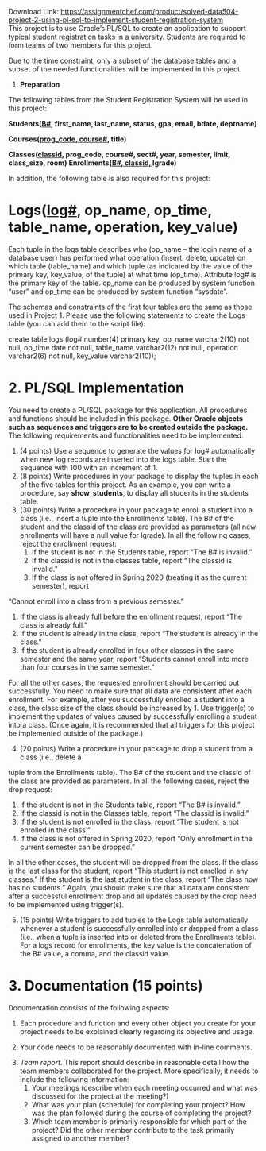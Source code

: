 Download Link: https://assignmentchef.com/product/solved-data504-project-2-using-pl-sql-to-implement-student-registration-system
<br>
This project is to use Oracle’s PL/SQL to create an application to support typical student registration tasks in a university. Students are required to form teams of two members for this project.

Due to the time constraint, only a subset of the database tables and a subset of the needed functionalities will be implemented in this project.

<ol>

 <li><strong> Preparation </strong></li>

</ol>

The following tables from the Student Registration System will be used in this project:

<strong>Students(<u>B#</u>, first_name, last_name, status, gpa, email, bdate, deptname) </strong>

<strong>Courses(<u>prog_code, course#</u>, title) </strong>

<strong>            Classes(<u>classid</u>, prog_code, course#, sect#, year, semester, limit, class_size, room) </strong>         <strong>Enrollments(<u>B#, classid, </u>lgrade) </strong>




In addition, the following table is also required for this project: <strong>          </strong>

<strong> </strong>

<h1>                        Logs(<u>log#</u>, op_name, op_time, table_name, operation, key_value)</h1>




Each tuple in the logs table describes who (op_name – the login name of a database user) has performed what operation (insert, delete, update) on which table (table_name) and which tuple (as indicated by the value of the primary key, key_value, of the tuple) at what time (op_time). Attribute log# is the primary key of the table. op_name can be produced by system function “user” and op_time can be produced by system function “sysdate”.




The schemas and constraints of the first four tables are the same as those used in Project 1. Please use the following statements to create the Logs table (you can add them to the script file):




create table logs (log# number(4) primary key, op_name varchar2(10) not null, op_time date not null, table_name varchar2(12) not null, operation varchar2(6) not null, key_value varchar2(10));




<h1>2.  PL/SQL Implementation</h1>




You need to create a PL/SQL package for this application. All procedures and functions should be included in this package. <strong>Other Oracle objects such as sequences and triggers are to be created outside the package.</strong> The following requirements and functionalities need to be implemented.




<ol>

 <li>(4 points) Use a sequence to generate the values for log# automatically when new log records are inserted into the logs table. Start the sequence with 100 with an increment of 1.</li>

 <li>(8 points) Write procedures in your package to display the tuples in each of the five tables for this project. As an example, you can write a procedure, say <strong>show_students</strong>, to display all students in the students table.</li>

 <li>(30 points) Write a procedure in your package to enroll a student into a class (i.e., insert a tuple into the Enrollments table). The B# of the student and the classid of the class are provided as parameters (all new enrollments will have a null value for lgrade). In all the following cases, reject the enrollment request:

  <ol>

   <li>If the student is not in the Students table, report “The B# is invalid.”</li>

   <li>If the classid is not in the classes table, report “The classid is invalid.”</li>

   <li>If the class is not offered in Spring 2020 (treating it as the current semester), report</li>

  </ol></li>

</ol>

“Cannot enroll into a class from a previous semester.”

<ol>

 <li>If the class is already full before the enrollment request, report “The class is already full.”</li>

 <li>If the student is already in the class, report “The student is already in the class.”</li>

 <li>If the student is already enrolled in four other classes in the same semester and the same year, report “Students cannot enroll into more than four courses in the same semester.”</li>

</ol>

For all the other cases, the requested enrollment should be carried out successfully. You need to make sure that all data are consistent after each enrollment. For example, after you successfully enrolled a student into a class, the class size of the class should be increased by 1. Use trigger(s) to implement the updates of values caused by successfully enrolling a student into a class. (Once again, it is recommended that all triggers for this project be implemented outside of the package.)

<ol start="4">

 <li>(20 points) Write a procedure in your package to drop a student from a class (i.e., delete a</li>

</ol>

tuple from the Enrollments table). The B# of the student and the classid of the class are provided as parameters. In all the following cases, reject the drop request:

<ol>

 <li>If the student is not in the Students table, report “The B# is invalid.”</li>

 <li>If the classid is not in the Classes table, report “The classid is invalid.”</li>

 <li>If the student is not enrolled in the class, report “The student is not enrolled in the class.”</li>

 <li>If the class is not offered in Spring 2020, report “Only enrollment in the current semester can be dropped.”</li>

</ol>

In all the other cases, the student will be dropped from the class. If the class is the last class for the student, report “This student is not enrolled in any classes.”  If the student is the last student in the class, report “The class now has no students.” Again, you should make sure that all data are consistent after a successful enrollment drop and all updates caused by the drop need to be implemented using trigger(s).

<ol start="5">

 <li>(15 points) Write triggers to add tuples to the Logs table automatically whenever a student is successfully enrolled into or dropped from a class (i.e., when a tuple is inserted into or deleted from the Enrollments table). For a logs record for enrollments, the key value is the concatenation of the B# value, a comma, and the classid value.</li>

</ol>




<h1>3.  Documentation (15 points)</h1>




Documentation consists of the following aspects:




<ol>

 <li>Each procedure and function and every other object you create for your project needs to be explained clearly regarding its objective and usage.</li>

</ol>




<ol start="2">

 <li>Your code needs to be reasonably documented with in-line comments.</li>

</ol>




<ol start="3">

 <li><em>Team report</em>. This report should describe in reasonable detail how the team members collaborated for the project. More specifically, it needs to include the following information:

  <ol>

   <li>Your meetings (describe when each meeting occurred and what was discussed for the project at the meeting?)</li>

   <li>What was your plan (schedule) for completing your project? How was the plan followed during the course of completing the project?</li>

   <li>Which team member is primarily responsible for which part of the project? Did the other member contribute to the task primarily assigned to another member?</li>

  </ol></li>

</ol>


